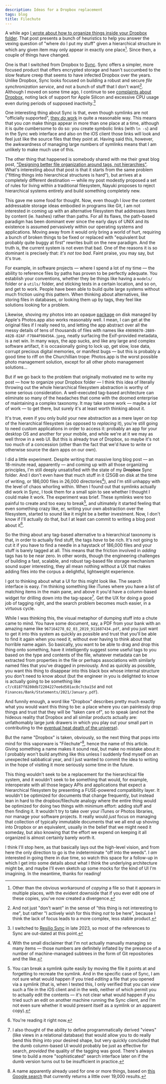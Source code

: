 ```yaml
---
description: Ideas for a Dropbox replacement
tags: blog
title: Filechute
---
```


A while ago [I wrote about how to organize things inside your Dropbox folder](/blog/dropbox). That post presents a bunch of heuristics to help you answer the vexing question of "where do I put my stuff" given a hierarchical structure in which any given item may only appear in exactly one place[^copies]. Since then, a couple of things have changed.

One is that I switched from Dropbox to [Sync](https://www.sync.com/). Sync offers a simpler, more focused product that offers encrypted storage and hasn't succumbed to the slow feature creep that seems to have infected Dropbox over the years. Unlike Dropbox, Sync looks focused on building a robust and secure _file synchronization service_, and not a bunch of stuff that I don't want[^distraction]. Although I moved on some time ago, I continue to see [complaints about Dropbox](https://mjtsai.com/blog/2021/11/23/dropbox-and-maestral/), noting lack of support for Apple Silicon and excessive CPU usage even during periods of supposed inactivity.[^resilio]

[^resilio]: I switched to [Resilio Sync](/wiki/Resilio_Sync) in late 2023, so most of the references to Sync are out-dated at this point.

One interesting thing about Sync is that, even though symlinks are not "officially supported", [they _do_ work](https://twitter.com/wincent/status/1465777254617731076) in quite a reasonable way. This means that you _can_ make things appear in more than one place at a time, although it is quite cumbersome to do so: you create symbolic links (with `ln -s`) and in the Sync web interface and also on the iOS client those links will look and feel just like the source files that they point at. Having said this, however, the awkwardness of managing large numbers of symlinks means that I am unlikely to make much use of this.

The other thing that happened is somebody shared with me their great blog post, ["Designing better file organization around tags, not hierarchies"](https://www.nayuki.io/page/designing-better-file-organization-around-tags-not-hierarchies). What's interesting about that post is that it starts from the same problem ("fitting things into hierarchical structures is hard"), but arrives at a completely different destination — while my post modestly proposed a set of rules for living within a traditional filesystem, Nayuki proposes to reject hierarchical systems entirely and build something completely new.

This gave me some food for thought. Now, even though I _love_ the content addressable storage ideas embodied in programs like Git, I am not interested in coming up with an alternative filesystem that addresses items by content (ie. hashes) rather than paths. For all its flaws, the path-based paradigm has been dominant ever since the early days of UNIX and its existence is assumed pervasively within our operating systems and applications. Moving away from it would only bring a world of hurt, requiring a bunch of broken things to be fixed or replaced with "equivalent but probably quite buggy at first" rewrites built on the new paradigm. And the truth is, the current system is not even that bad. One of the reasons it is so dominant is precisely that: _it's not too bad_. Faint praise, you may say, but it's true.

For example, in software projects — where I spend a lot of my time — the ability to reference files by paths has proven to be perfectly adequate. You establish your conventions, whether they be things like having a `models/` folder or a `utils/` folder, and sticking tests in a certain location, and so on, and get to work. People have been able to build quite large systems without much friction using this pattern. When thinking about alternatives, like storing files in databases, or looking them up by tags, they feel like solutions looking for a problem.

Likewise, shoving my photos into an opaque [package](https://en.wikipedia.org/wiki/Package_%28macOS%29) on disk managed by Apple's Photos.app also works reasonably well. I mean, I can get at the original files if I really need to, and letting the app abstract over all the messy details of tens of thousands of files with names like `49890870-2B89-482B-82AF-F70A4F98456A.jpeg`, neatly surfacing the Exif-provided metadata, is a net win. In many ways, the app sucks, and like any large and complex software artifact, it is occasionally going to lock up, get slow, lose data, corrupt precious digital memories, or manifest bugs — but this is probably a good time to riff on the Churchillian trope: Photos.app is the worst possible photo management solution, except for all other photo management solutions...

But if we go back to the problem that originally motivated me to write my post — how to organize your Dropbox folder — I think this idea of literally throwing out the whole hierarchical filesystem abstraction is worthy of some serious consideration. A well-executed tag-based architecture can eliminate so many of the headaches that come with the doomed enterprise of maintaining a complex taxonomy. It may take some work — maybe a _lot_ of work — to get there, but surely it's at least worth thinking about it.

It's true, even if you only build your new abstraction as a mere layer _on top_ of the hierarchical filesystem (as opposed to _replacing_ it), you're still going to need custom applications in order to access it: probably an app for your desktop OS and another for your mobile, and while we're at it we may as well throw in a web UI. But this is already true of Dropbox, so maybe it's not too much of a concession (other than the fact that we'd have to write or otherwise source the darn apps on our own).

I did a little experiment. Despite writing that massive long blog post — an 18-minute read, apparently — and coming up with all those organizing principles, I'm still deeply unsatisfied with the state of my ~~Dropbox~~ Sync folder. And I don't even have that much stuff in it (25GB on disk at the time of writing, or 186,000 files in 26,000 directories[^git]), and I'm still unhappy with the level of chaos whorling within. When I found out that symlinks actually did work in Sync, I took them for a small spin to see whether I thought I could make it work. The experiment was brief. These symlinks were too painful to create and too easy to break[^break], and ultimately it started feeling that even something crazy like, er, writing your own abstraction over the filesystem, started to sound like it might be a better investment. Now, I don't know if I'll actually do that, but I at least can commit to writing a blog post about it[^reading].

So the thing about any tag-based alternative to a hierarchical taxonomy is that, in order to actually find stuff, the tags _have_ to be rich. It's not going to cut it if you have to find a needle in a haystack of 186,000 files and your stuff is barely tagged at all. This means that the friction involved in _adding_ tags has to be near zero. In other words, though the engineering challenges of building a fast, scalable, and robust tag-based file storage mechanism sound super interesting, they all mean nothing without a UX that makes adding files into the corpus a delightful, lightweight experience.

I got to thinking about what a UI for this might look like. The search interface is easy. I'm thinking something like iTunes where you have a list of matching items in the main pane, and above it you'd have a column-based widget for drilling down into the tag-space[^declarative]. Get the UX for doing a good job of tagging right, and the search problem becomes much easier, in a virtuous cycle.

While I was thinking this, the visual metaphor of dumping stuff into a chute came to mind. You have some document, say, a PDF from your bank with an amazing name like `967164278_02_03_2019_911687434.pdf`, and you just want to get it into this system as quickly as possible and trust that you'll be able to find it again when you need it, without ever having to think about that horrible name again. So basically, you want to be able to drag and drop this thing onto something, have it intelligently suggest some useful tags to you based on the type and contents of the file, whatever metadata can be extracted from properties in the file or perhaps associations with similarly named files that you've dragged in previously. And as quickly as possible, you want this thing to disappear into this black box whose internal structure you don't need to know about (but the engineer in you is delighted to know is actually going to be something like `c7/c8187f8280db72204227ee6d501ac8c7cba15d` and not `Finances/Bank/Statements/2021/January.pdf`).

And funnily enough, a word like "Dropbox" describes pretty much exactly what you would want this thing to be: a place where you can painlessly drop things and trust that they will be "taken care of", so to speak (and not the hideous reality that Dropbox and all similar products actually are: unfathomably large junk drawers in which you play out your small part in contributing to the [eventual heat death of the universe](https://en.wikipedia.org/wiki/Heat_death_of_the_universe)).

But the name "Dropbox" is taken, obviously, so the next thing that pops into mind for this vaporware is "Filechute"[^filechute], hence the name of this article. Giving something a name makes it sound real, but make no mistake about it: I probably won't build anything like this unless I suddenly find myself on an unexpected sabbatical year, and I just wanted to commit the idea to writing in the hope of visiting it more seriously some time in the future.

This thing wouldn't seek to be a replacement for the hierarchical file system, and it wouldn't seek to be something that would, for example, interoperate with all those legacy APIs and applications that expect a hierarchical filesystem by presenting a FUSE-powered compatibility layer. It wouldn't be optimized for documents that change frequently, but instead lean in hard to the dropbox/filechute analogy where the entire thing would be optimized for doing two things with minimum effort: adding stuff and then finding it. It wouldn't try to take over your iTunes or Photos libraries, nor manage your software projects. It really would _just_ focus on managing that collection of typically immutable documents that we all end up shoving into Dropbox or an equivalent, usually in the belief that we might need it someday, but also knowing that the effort we expend on keeping it all organized is almost certainly barely worth it.

I think I'll stop here, as that basically lays out the high-level vision, and from here the only direction to go is the indeterminate "off into the weeds". I _am_ interested in going there in due time, so watch this space for a follow-up in which I get into some details about what I think the underlying architecture might be, and maybe I'll even sketch up some mocks for the kind of UI I'm imagining. In the meantime, thanks for reading!

[^copies]: Other than the obvious workaround of _copying_ a file so that it appears in multiple places, with the evident downside that if you ever edit one of these copies, you've now created a divergence.
[^distraction]: And not just "don't want" in the sense of "this thing is not interesting to me", but rather "I actively wish for this thing _not_ to be here", because I think the lack of focus leads to a more complex, less stable product.
[^git]: With the small disclaimer that I'm not actually manually managing so many items — those numbers are definitely inflated by the presence of a number of machine-managed subtrees in the form of Git repositories and the like.
[^reading]: You're reading it right now.
[^declarative]: I also thought of the ability to define programmatically derived "views" (like views in a relational database) that would allow you to do really bend this thing into your desired shape, but very quickly concluded that the dumb column-based UI would probably be just as effective for search, _provided_ the quality of the tagging was good. There's always time to build a more "sophisticated" search interface later on if the dumb version turns out to be insufficient in practice.
[^filechute]: A name apparently already used for one or more things, based on [this Google search](https://www.google.com/search?q=filechute) that currently returns a little over 19,000 results.
[^break]: You can break a symlink quite easily by moving the file it points at and forgetting to recreate the symlink. And in the specific case of Sync, I am not sure what would happen if you tried _editing_ a file that you opened via a symlink (that is, when I tested this, I only verified that you can _view_ such a file in the iOS client and in the web, neither of which permit you to actually edit the contents — it's not clear what would happen if you tried such an edit on another machine running the Sync client, and I'm not even sure whether it would present itself as a symlink or an apparent copy).
